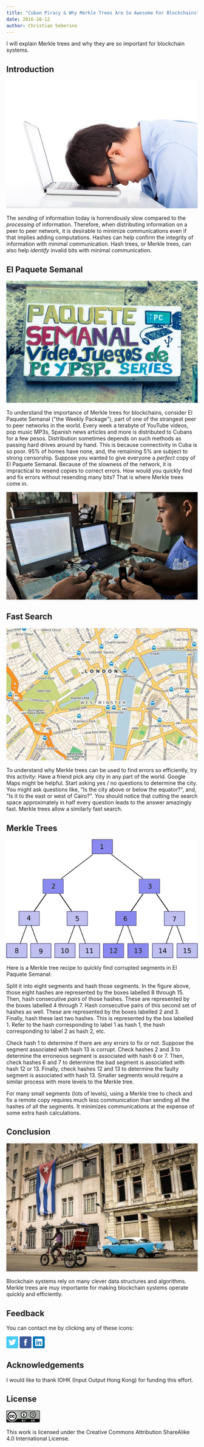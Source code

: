 ```yaml
---
title: "Cuban Piracy & Why Merkle Trees Are So Awesome For Blockchains"
date: 2016-10-12
author: Christian Seberino
---
```


I will explain Merkle trees and why they are so important for blockchain systems.

## Introduction

![slow](./82fa11f184.jpg)

The *sending* of information today is horrendously slow compared to the *processing* of information. Therefore, when distributing information on a peer to peer network, it is desirable to minimize communications even if that implies adding computations.  Hashes can help confirm the integrity of information with minimal communication.  Hash trees, or Merkle trees, can also help *identify* invalid bits with minimal communication.

## El Paquete Semanal

![sign](./82fa6d5fc9.jpg)

To understand the importance of Merkle trees for blockchains, consider El Paquete Semanal ("the Weekly Package"), part of one of the strangest peer to peer networks in the world.  Every week a terabyte of YouTube videos, pop music MP3s, Spanish news articles and more is distributed to Cubans for a few pesos.  Distribution sometimes depends on such methods as passing hard drives around by hand.  This is because connectivity in Cuba is so poor.  95% of homes have none, and, the remaining 5% are subject to strong censorship. Suppose you wanted to give everyone a *perfect* copy of  El Paquete Semanal.  Because of the slowness of the network, it is impractical to resend copies to correct errors.  How would you quickly find and fix errors without resending many bits?  That is where Merkle trees come in.

![house](./82fa5e09b5.jpg)

## Fast Search

![map](./82fa2df772.jpg)

To understand why Merkle trees can be used to find errors so efficiently, try this activity: Have a friend pick any city in any part of the world. Google Maps might be helpful. Start asking yes / no questions to determine the city. You might ask questions like, "Is the city above or below the equator?", and, "Is it to the east or west of Cairo?". You should notice that cutting the search space approximately in half every question leads to the answer amazingly fast. Merkle trees allow a similarly fast search.

## Merkle Trees

![merkle](./82fa48ed9d.jpg)

Here is a Merkle tree recipe to quickly find corrupted segments in El Paquete Semanal:

Split it into eight segments and hash those segments. In the figure above, those eight hashes are represented by the boxes labelled 8 through 15. Then, hash consecutive *pairs* of those hashes. These are represented by the boxes labelled 4 through 7. Hash consecutive pairs of this second set of hashes as well.  These are represented by the boxes labelled 2 and 3.  Finally, hash these last two hashes. This is represented by the box labelled 1. Refer to the hash corresponding to label 1 as hash 1, the hash corresponding to label 2 as hash 2, etc.

Check hash 1 to determine if there are any errors to fix or not. Suppose the segment associated with hash 13 is corrupt. Check hashes 2 and 3 to determine the erroneous segment is associated with hash 6 or 7. Then, check hashes 6 and 7 to determine the bad segment is associated with hash 12 or 13. Finally, check hashes 12 and 13 to determine the faulty segment is associated with hash 13. Smaller segments would require a similar process with more levels to the Merkle tree.

For many small segments (lots of levels), using a Merkle tree to check and fix a remote copy requires much less communication than sending all the hashes of all the segments. It minimizes communications at the expense of some extra hash calculations.

## Conclusion

![last](./82fa22d881.jpg)

Blockchain systems rely on many clever data structures and algorithms.  Merkle trees are muy importante for making blockchain systems operate quickly and efficiently.

## Feedback

You can contact me by clicking any of these icons:

[![twitter](./fcbc8685c1.png)](https://twitter.com/chris_seberino) [![facebook](./fcbc627df9.png)](https://www.facebook.com/cseberino) [![linkedin](./fcbcf09c9e.png)](https://www.linkedin.com/in/christian-seberino-776897110)

## Acknowledgements

I would like to thank IOHK (Input Output Hong Kong) for funding this effort.

## License

![license](./88x31.png)

This work is licensed under the Creative Commons Attribution ShareAlike 4.0 International License.
